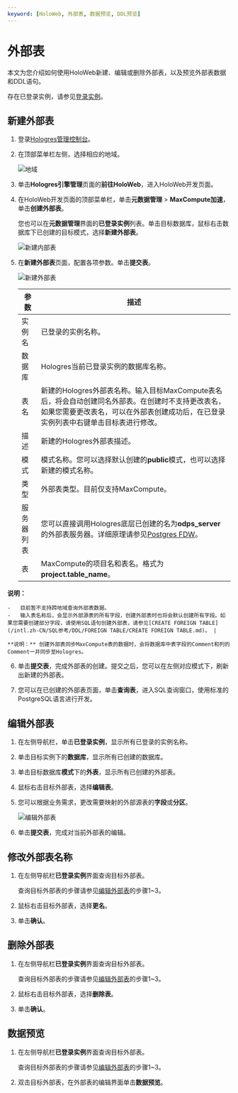 ```yaml
---
keyword: [HoloWeb, 外部表, 数据预览, DDL预览]
---
```


# 外部表

本文为您介绍如何使用HoloWeb新建、编辑或删除外部表，以及预览外部表数据和DDL语句。

存在已登录实例，请参见[登录实例](/intl.zh-CN/连接开发工具/HoloWeb/连接管理/登录实例.md)。

## 新建外部表

1.  登录[Hologres管理控制台](https://hologram.console.aliyun.com/#/instance)。

2.  在顶部菜单栏左侧，选择相应的地域。

    ![地域](https://static-aliyun-doc.oss-accelerate.aliyuncs.com/assets/img/zh-CN/4547818061/p141749.png)

3.  单击**Hologres引擎管理**页面的**前往HoloWeb**，进入HoloWeb开发页面。

4.  在HoloWeb开发页面的顶部菜单栏，单击**元数据管理** \> **MaxCompute加速**，单击**创建外部表**。

    您也可以在**元数据管理**界面的**已登录实例**列表。单击目标数据库，鼠标右击数据库下已创建的目标模式，选择**新建外部表**。

    ![新建内部表](https://static-aliyun-doc.oss-accelerate.aliyuncs.com/assets/img/zh-CN/7367790261/p273758.png)

5.  在**新建外部表**页面，配置各项参数。单击**提交表**。

    ![新建外部表](https://static-aliyun-doc.oss-accelerate.aliyuncs.com/assets/img/zh-CN/7128321261/p273796.png)

    |参数|描述|
    |--|--|
    |实例名|已登录的实例名称。|
    |数据库|Hologres当前已登录实例的数据库名称。|
    |表名|新建的Hologres外部表名称。输入目标MaxCompute表名后，将会自动创建同名外部表。在创建时不支持更改表名，如果您需要更改表名，可以在外部表创建成功后，在已登录实例列表中右键单击目标表进行修改。 |
    |描述|新建的Hologres外部表描述。|
    |模式|模式名称。您可以选择默认创建的**public**模式，也可以选择新建的模式名称。 |
    |类型|外部表类型。目前仅支持MaxCompute。 |
    |服务器列表|您可以直接调用Hologres底层已创建的名为**odps\_server**的外部表服务器。详细原理请参见[Postgres FDW](https://www.postgresql.org/docs/11/postgres-fdw.html?spm=a2c4g.11186623.2.11.7e476020Gyif3k)。|
    |表|MaxCompute的项目名和表名。格式为**project.table\_name**。

**说明：**

    -   目前暂不支持跨地域查询外部表数据。
    -   输入表名称后，会显示外部源表的所有字段，创建外部表时也将会默认创建所有字段。如果您需要创建部分字段，请使用SQL语句创建外部表，请参见[CREATE FOREIGN TABLE](/intl.zh-CN/SQL参考/DDL/FOREIGN TABLE/CREATE FOREIGN TABLE.md)。 |

    **说明：** 创建外部表同步MaxCompute表的数据时，会将数据库中表字段的Comment和列的Comment一并同步至Hologres。

6.  单击**提交表**，完成外部表的创建。提交之后，您可以在左侧对应模式下，刷新出新建的外部表。

7.  您可以在已创建的外部表页面，单击**查询表**，进入SQL查询窗口，使用标准的PostgreSQL语言进行开发。


## 编辑外部表

1.  在左侧导航栏，单击**已登录实例**，显示所有已登录的实例名称。

2.  单击目标实例下的**数据库**，显示所有已创建的数据库。

3.  单击目标数据库**模式**下的**外表**，显示所有已创建的外部表。

4.  鼠标右击目标外部表，选择**编辑表**。

5.  您可以根据业务需求，更改需要映射的外部源表的**字段**或**分区**。

    ![编辑外部表](https://static-aliyun-doc.oss-accelerate.aliyuncs.com/assets/img/zh-CN/7128321261/p273800.png)

6.  单击**提交表**，完成对当前外部表的编辑。


## 修改外部表名称

1.  在左侧导航栏**已登录实例**界面查询目标外部表。

    查询目标外部表的步骤请参见[编辑外部表](#section_ppd_18h_f0e)的步骤1~3。

2.  鼠标右击目标外部表，选择**更名**。

3.  单击**确认**。


## 删除外部表

1.  在左侧导航栏**已登录实例**界面查询目标外部表。

    查询目标外部表的步骤请参见[编辑外部表](#section_ppd_18h_f0e)的步骤1~3。

2.  鼠标右击目标外部表，选择**删除表**。

3.  单击**确认**。


## 数据预览

1.  在左侧导航栏**已登录实例**界面查询目标外部表。

    查询目标外部表的步骤请参见[编辑外部表](#section_ppd_18h_f0e)的步骤1~3。

2.  双击目标外部表，在外部表的编辑界面单击**数据预览**。



